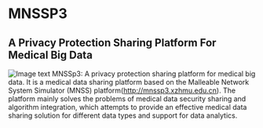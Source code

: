 # MNSSP3
## A Privacy Protection Sharing Platform For Medical Big Data
![Image text](https://raw.githubusercontent.com/880802ll/xcx/master/tu.png)
MNSSp3: A privacy protection sharing platform for medical big data. It is a medical data sharing platform based on the Malleable Network System Simulator (MNSS) platform(http://mnssp3.xzhmu.edu.cn). The platform mainly solves the problems of medical data security sharing and algorithm integration, which attempts to provide an effective medical data sharing solution for different data types and support for data analytics.

